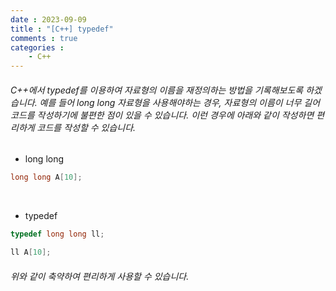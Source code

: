 ```yaml
---
date : 2023-09-09
title : "[C++] typedef"
comments : true
categories : 
    - C++
---
```


###### C++에서 typedef를 이용하여 자료형의 이름을 재정의하는 방법을 기록해보도록 하겠습니다. 예를 들어 long long 자료형을 사용해야하는 경우, 자료형의 이름이 너무 길어 코드를 작성하기에 불편한 점이 있을 수 있습니다. 이런 경우에 아래와 같이 작성하면 편리하게 코드를 작성할 수 있습니다.

* long long
```c++
long long A[10];
```

<br>

* typedef
```c++
typedef long long ll;

ll A[10];
```

###### 위와 같이 축약하여 편리하게 사용할 수 있습니다.